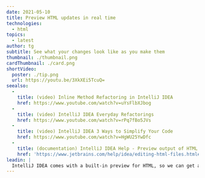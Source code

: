 ```yaml
---
date: 2021-05-10
title: Preview HTML updates in real time
technologies:
  - html
topics:
  - latest
author: tg
subtitle: See what your changes look like as you make them
thumbnail: ./thumbnail.png
cardThumbnail: ./card.png
shortVideo:
  poster: ./tip.png
  url: https://youtu.be/3XkXEi5TcuQ=
seealso:
  - 
    title: (video) Inline Method Refactoring in IntelliJ IDEA
    href: https://www.youtube.com/watch?v=uYsFlbXJbog
  - 
    title: (video) IntelliJ IDEA Everyday Refactorings
    href: https://www.youtube.com/watch?v=rPq7fBo5JVs
  - 
    title: (video) IntelliJ IDEA 3 Ways to Simplify Your Code
    href: https://www.youtube.com/watch?v=HgWU25YwDfc
  - 
    title: (documentation) IntelliJ IDEA Help - Preview output of HTML files
    href: 'https://www.jetbrains.com/help/idea/editing-html-files.html#ws_html_preview_output'
leadin: |
  IntelliJ IDEA comes with a built-in preview for HTML, so we can get a good idea of what our changes will look like as we're making them.
---
```


